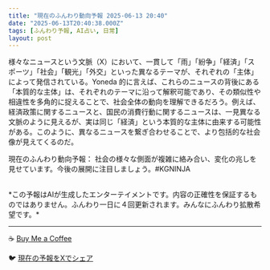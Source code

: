 ```yaml
---
title: "現在のふんわり動向予報 2025-06-13 20:40"
date: "2025-06-13T20:40:38.000Z"
tags: [ふんわり予報, AI占い, 日常]
layout: post
---
```


様々なニュースという文脈（X）において、一貫して「雨」「紛争」「経済」「スポーツ」「社会」「観光」「外交」といった異なるテーマが、それぞれの「主体」によって発信されている。Yoneda 的に言えば、これらのニュースの背後にある「本質的な主体」は、それぞれのテーマに沿って解釈可能であり、その類似性や相違性を多角的に捉えることで、社会全体の動向を理解できるだろう。例えば、経済政策に関するニュースと、国民の消費行動に関するニュースは、一見異なる文脈のように見えるが、実は同じ「経済」という本質的な主体に由来する可能性がある。このように、異なるニュースを繋ぎ合わせることで、より包括的な社会像が見えてくるのだ。


現在のふんわり動向予報：
社会の様々な側面が複雑に絡み合い、変化の兆しを見せています。今後の展開に注目しましょう。#KGNINJA

<br>
*この予報はAIが生成したエンターテイメントです。内容の正確性を保証するものではありません。ふんわり一日に４回更新されます。みんなにふんわり拡散希望です。*

---
☕️ [Buy Me a Coffee](https://www.buymeacoffee.com/kgninja)

🐦 [現在の予報をXでシェア](https://twitter.com/intent/tweet?text=%E7%8F%BE%E5%9C%A8%E3%81%AE%E3%81%B5%E3%82%93%E3%82%8F%E3%82%8A%E4%BA%88%E5%A0%B1%3A%20%E3%80%8C%E6%A7%98%E3%80%85%E3%81%AA%E3%83%8B%E3%83%A5%E3%83%BC%E3%82%B9%E3%81%A8%E3%81%84%E3%81%86%E6%96%87%E8%84%88%EF%BC%88X%EF%BC%89%E3%81%AB%E3%81%8A%E3%81%84%E3%81%A6%E3%80%81%E4%B8%80%E8%B2%AB%E3%81%97%E3%81%A6%E3%80%8C%E9%9B%A8%E3%80%8D%E3%80%8C%E7%B4%9B%E4%BA%89%E3%80%8D%E3%80%8C%E7%B5%8C%E6%B8%88%E3%80%8D%E3%80%8C%E3%82%B9%E3%83%9D%E3%83%BC%E3%83%84%E3%80%8D%E3%80%8C%E7%A4%BE%E4%BC%9A%E3%80%8D%E3%80%8C%E8%A6%B3%E5%85%89%E3%80%8D%E3%80%8C%E5%A4%96%E4%BA%A4%E3%80%8D%E3%81%A8%E3%81%84%E3%81%A3%E3%81%9F%E7%95%B0%E3%81%AA%E3%82%8B%E3%83%86%E3%83%BC%E3%83%9E%E3%81%8C%E3%80%81%E3%81%9D%E3%82%8C%E3%81%9E%E3%82%8C%E3%81%AE%E3%80%8C%E4%B8%BB%E4%BD%93%E3%80%8D%E3%81%AB%E3%82%88%E3%81%A3%E3%81%A6%E7%99%BA%E4%BF%A1%E3%81%95%E3%82%8C%E3%81%A6%E3%81%84%E3%82%8B%E3%80%82%E3%80%8D%23KGNINJA%20%E7%B6%9A%E3%81%8D%E3%81%AF%E3%83%96%E3%83%AD%E3%82%B0%E3%81%A7%EF%BC%81%F0%9F%91%87&url=https%3A%2F%2Fkg-ninja.github.io%2FFunwariyoso%2F)

